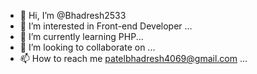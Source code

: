 - 👋 Hi, I’m @Bhadresh2533
- 👀 I’m interested in Front-end Developer ...
- 🌱 I’m currently learning PHP...
- 💞️ I’m looking to collaborate on ...
- 📫 How to reach me patelbhadresh4069@gmail.com ...

<!---
Bhadresh2533/Bhadresh2533 is a ✨ special ✨ repository because its `README.md` (this file) appears on your GitHub profile.
You can click the Preview link to take a look at your changes.
--->
